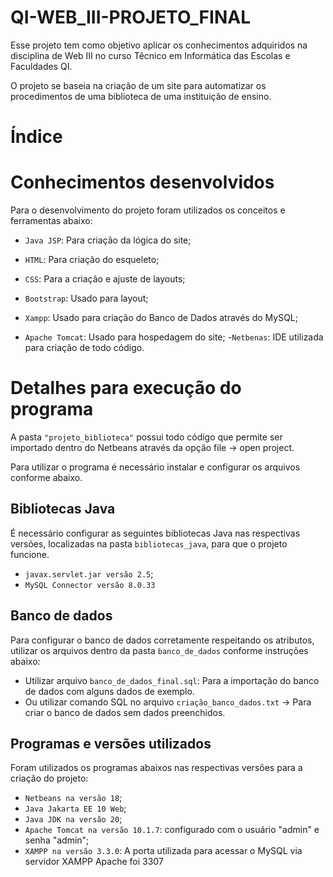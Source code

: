 # QI-WEB_III-PROJETO_FINAL

Esse projeto tem como objetivo aplicar os conhecimentos adquiridos na disciplina de Web III no curso Têcnico em Informática das Escolas e Faculdades QI.

O projeto se baseia na criação de um site para automatizar os procedimentos de uma biblioteca de uma instituição de ensino.

# Índice


# Conhecimentos desenvolvidos

Para o desenvolvimento do projeto foram utilizados os conceitos e ferramentas abaixo:

- `Java JSP`: Para criação da lógica do site;
- `HTML`: Para criação do esqueleto;
- `CSS`: Para a criação e ajuste de layouts;
- `Bootstrap`: Usado para layout;

- `Xampp`: Usado para criação do Banco de Dados através do MySQL;
- `Apache Tomcat`: Usado para hospedagem do site;
-`Netbenas`: IDE utilizada para criação de todo código.

# Detalhes para execução do programa

A pasta `"projeto_biblioteca"` possui todo código que permite ser importado dentro do Netbeans através da opção file -> open project.

Para utilizar o programa é necessário instalar e configurar os arquivos conforme abaixo.

## Bibliotecas Java 

É necessário configurar as seguintes bibliotecas Java nas respectivas versões, localizadas na pasta `bibliotecas_java`, para que o projeto funcione.

- `javax.servlet.jar versão 2.5`;
- `MySQL Connector versão 8.0.33`


## Banco de dados

Para configurar o banco de dados corretamente respeitando os atributos, utilizar os arquivos dentro da pasta `banco_de_dados` conforme instruções abaixo:

- Utilizar arquivo `banco_de_dados_final.sql`: Para a importação do banco de dados com alguns dados de exemplo.
- Ou utilizar comando SQL no arquivo `criação_banco_dados.txt` -> Para criar o banco de dados sem dados preenchidos.

## Programas e versões utilizados

Foram utilizados os programas abaixos nas respectivas versões para a criação do projeto:

- `Netbeans na versão 18`;
- `Java Jakarta EE 10 Web`;
- `Java JDK na versão 20`;
- `Apache Tomcat na versão 10.1.7`: configurado com o usuário "admin" e senha "admin";
- `XAMPP na versão 3.3.0`: A porta utilizada para acessar o MySQL via servidor XAMPP Apache foi 3307

